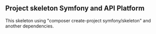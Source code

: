 Project skeleton Symfony and API Platform
-
This skeleton using "composer create-project symfony/skeleton" and another dependencies.

 
